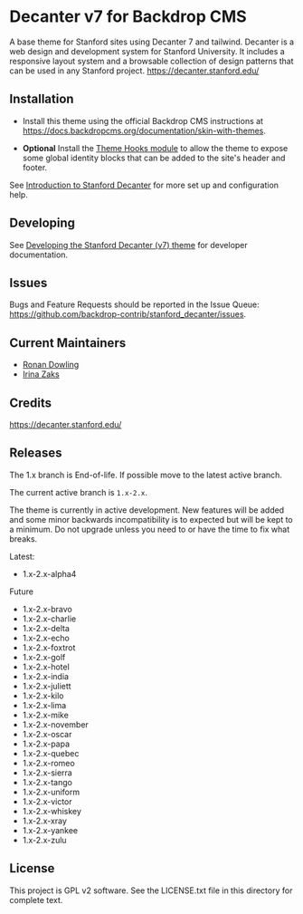 Decanter v7 for Backdrop CMS
=======

A base theme for Stanford sites using Decanter 7 and tailwind. Decanter is a web design and development system for Stanford University. It includes a responsive layout system and a browsable collection of design patterns that can be used in any Stanford project.  https://decanter.stanford.edu/

Installation
------------

- Install this theme using the official Backdrop CMS instructions at
  https://docs.backdropcms.org/documentation/skin-with-themes.

- **Optional** Install the [Theme Hooks module](https://github.com/ronan/theme_hooks) to allow the theme to expose some global identity blocks that can be added to the site's header and footer.

See [Introduction to Stanford Decanter](docs/intro.md) for more set up and configuration help.

Developing
----------

See [Developing the Stanford Decanter (v7) theme](docs/development.md) for developer documentation.

Issues
------

Bugs and Feature Requests should be reported in the Issue Queue:
https://github.com/backdrop-contrib/stanford_decanter/issues.


Current Maintainers
-------------------

- [Ronan Dowling](https://github.com/ronan)
- [Irina Zaks](https://github.com/irinaz)


Credits
-------

https://decanter.stanford.edu/


Releases
--------

The 1.x branch is End-of-life. If possible move to the latest active branch.

The current active branch is `1.x-2.x`.

The theme is currently in active development. New features will be added and some minor backwards incompatibility is to expected but will be kept to a minimum. Do not upgrade unless you need to or have the time to fix what breaks.

Latest:

  - 1.x-2.x-alpha4

Future

  - 1.x-2.x-bravo
  - 1.x-2.x-charlie
  - 1.x-2.x-delta
  - 1.x-2.x-echo
  - 1.x-2.x-foxtrot
  - 1.x-2.x-golf
  - 1.x-2.x-hotel
  - 1.x-2.x-india
  - 1.x-2.x-juliett
  - 1.x-2.x-kilo
  - 1.x-2.x-lima
  - 1.x-2.x-mike
  - 1.x-2.x-november
  - 1.x-2.x-oscar
  - 1.x-2.x-papa
  - 1.x-2.x-quebec
  - 1.x-2.x-romeo
  - 1.x-2.x-sierra
  - 1.x-2.x-tango
  - 1.x-2.x-uniform
  - 1.x-2.x-victor
  - 1.x-2.x-whiskey
  - 1.x-2.x-xray
  - 1.x-2.x-yankee
  - 1.x-2.x-zulu


License
-------
This project is GPL v2 software.
See the LICENSE.txt file in this directory for complete text.
